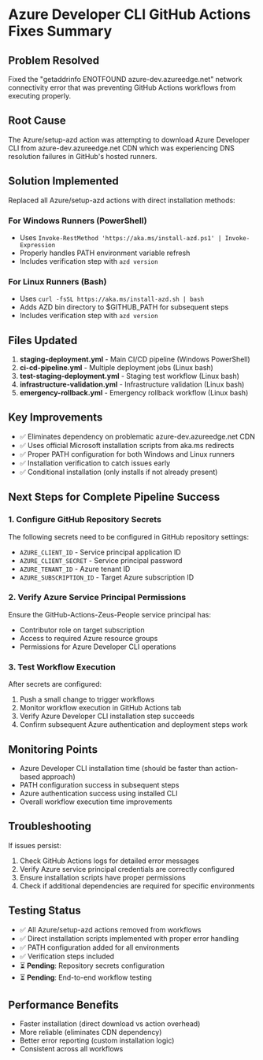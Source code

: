 # Azure Developer CLI GitHub Actions Fixes Summary

## Problem Resolved

Fixed the "getaddrinfo ENOTFOUND azure-dev.azureedge.net" network connectivity error that was preventing GitHub Actions workflows from executing properly.

## Root Cause

The Azure/setup-azd action was attempting to download Azure Developer CLI from azure-dev.azureedge.net CDN which was experiencing DNS resolution failures in GitHub's hosted runners.

## Solution Implemented

Replaced all Azure/setup-azd actions with direct installation methods:

### For Windows Runners (PowerShell)

- Uses `Invoke-RestMethod 'https://aka.ms/install-azd.ps1' | Invoke-Expression`
- Properly handles PATH environment variable refresh
- Includes verification step with `azd version`

### For Linux Runners (Bash)

- Uses `curl -fsSL https://aka.ms/install-azd.sh | bash`
- Adds AZD bin directory to $GITHUB_PATH for subsequent steps
- Includes verification step with `azd version`

## Files Updated

1. **staging-deployment.yml** - Main CI/CD pipeline (Windows PowerShell)
2. **ci-cd-pipeline.yml** - Multiple deployment jobs (Linux bash)
3. **test-staging-deployment.yml** - Staging test workflow (Linux bash)
4. **infrastructure-validation.yml** - Infrastructure validation (Linux bash)
5. **emergency-rollback.yml** - Emergency rollback workflow (Linux bash)

## Key Improvements

- ✅ Eliminates dependency on problematic azure-dev.azureedge.net CDN
- ✅ Uses official Microsoft installation scripts from aka.ms redirects
- ✅ Proper PATH configuration for both Windows and Linux runners
- ✅ Installation verification to catch issues early
- ✅ Conditional installation (only installs if not already present)

## Next Steps for Complete Pipeline Success

### 1. Configure GitHub Repository Secrets

The following secrets need to be configured in GitHub repository settings:

- `AZURE_CLIENT_ID` - Service principal application ID
- `AZURE_CLIENT_SECRET` - Service principal password
- `AZURE_TENANT_ID` - Azure tenant ID
- `AZURE_SUBSCRIPTION_ID` - Target Azure subscription ID

### 2. Verify Azure Service Principal Permissions

Ensure the GitHub-Actions-Zeus-People service principal has:

- Contributor role on target subscription
- Access to required Azure resource groups
- Permissions for Azure Developer CLI operations

### 3. Test Workflow Execution

After secrets are configured:

1. Push a small change to trigger workflows
2. Monitor workflow execution in GitHub Actions tab
3. Verify Azure Developer CLI installation step succeeds
4. Confirm subsequent Azure authentication and deployment steps work

## Monitoring Points

- Azure Developer CLI installation time (should be faster than action-based approach)
- PATH configuration success in subsequent steps
- Azure authentication success using installed CLI
- Overall workflow execution time improvements

## Troubleshooting

If issues persist:

1. Check GitHub Actions logs for detailed error messages
2. Verify Azure service principal credentials are correctly configured
3. Ensure installation scripts have proper permissions
4. Check if additional dependencies are required for specific environments

## Testing Status

- ✅ All Azure/setup-azd actions removed from workflows
- ✅ Direct installation scripts implemented with proper error handling
- ✅ PATH configuration added for all environments
- ✅ Verification steps included
- ⏳ **Pending**: Repository secrets configuration
- ⏳ **Pending**: End-to-end workflow testing

## Performance Benefits

- Faster installation (direct download vs action overhead)
- More reliable (eliminates CDN dependency)
- Better error reporting (custom installation logic)
- Consistent across all workflows
